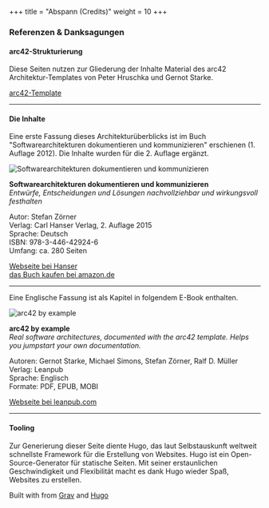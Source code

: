 +++
title = "Abspann (Credits)"
weight = 10
+++

### Referenzen & Danksagungen

#### arc42-Strukturierung

Diese Seiten nutzen zur Gliederung der Inhalte Material des arc42 Architektur-Templates von Peter Hruschka und Gernot Starke.

<i class="fas fa-external-link-alt"></i> [arc42-Template](https://arc42.de/template)

-----

#### Die Inhalte

Eine erste Fassung dieses Architekturüberblicks ist im Buch "Softwarearchitekturen dokumentieren und kommunizieren" erschienen (1. Auflage 2012). Die Inhalte wurden für die 2. Auflage ergänzt.

![Softwarearchitekturen dokumentieren und kommunizieren](/images/abspann/swadok_cover_200x282.jpg "Softwarearchitekturen dokumentieren und kommunizieren")

**Softwarearchitekturen dokumentieren und kommunizieren**  
*Entwürfe, Entscheidungen und Lösungen nachvollziehbar und wirkungsvoll festhalten*

Autor: Stefan Zörner    
Verlag: Carl Hanser Verlag, 2. Auflage 2015  
Sprache: Deutsch  
ISBN: 978-3-446-42924-6  
Umfang: ca. 280 Seiten  

<i class="fas fa-external-link-alt"></i> [Webseite bei Hanser](https://www.hanser-fachbuch.de/buch/Softwarearchitekturen+dokumentieren+und+kommunizieren/9783446443488)  
<i class="fas fa-external-link-alt"></i> [das Buch kaufen bei amazon.de](https://www.amazon.de/dp/3446443487/)  

-----

Eine Englische Fassung ist als Kapitel in folgendem E-Book enthalten.

![arc42 by example](/images/abspann/arc42byexample_cover_200x.png "arc42 by example")

**arc42 by example**  
*Real software architectures, documented with the arc42  template. Helps you jumpstart your own documentation.*

Autoren: Gernot Starke, Michael Simons, Stefan Zörner, Ralf D. Müller  
Verlag: Leanpub  
Sprache: Englisch  
Formate: PDF, EPUB, MOBI

<i class="fas fa-external-link-alt"></i> [Webseite bei leanpub.com](https://leanpub.com/arc42byexample)  

-----

#### Tooling

Zur Generierung dieser Seite diente Hugo, das laut Selbstauskunft weltweit schnellste Framework für die Erstellung von Websites.
Hugo ist ein Open-Source-Generator für statische Seiten.
Mit seiner erstaunlichen Geschwindigkeit und Flexibilität macht es dank Hugo wieder Spaß, Websites zu erstellen.

<p>Built with <a href="https://github.com/matcornic/hugo-theme-learn"><i class="fas fa-heart"></i></a> from <a href="https://getgrav.org">Grav</a> and <a href="https://gohugo.io/">Hugo</a></p>
